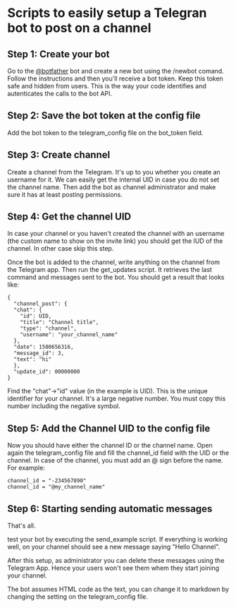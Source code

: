 # Scripts to easily setup a Telegran bot to post on a channel 

## Step 1: Create your bot
Go to the <a href="https://t.me/botfather">@botfather</a> bot and create a new bot using the /newbot comand. Follow the instructions and then you'll receive a bot token.
Keep this token safe and hidden from users. This is the way your code identifies and autenticates the calls to the bot API.

## Step 2: Save the bot token at the config file
Add the bot token to the telegram_config file on the bot_token field.

## Step 3: Create channel
Create a channel from the Telegram. It's up to you whether you create an username for it. We can easily get the internal UID in case you do not set the channel name.
Then add the bot as channel administrator and make sure it has at least posting permissions.

## Step 4: Get the channel UID 
In case your channel or you haven't created the channel with an username (the custom name to show on the invite link) you should get the IUD of the channel. In other case skip this step.

Once the bot is added to the channel, write anything on the channel from the Telegram app. Then run the get_updates script. It retrieves the last command and messages sent to the bot. You should get a result that looks like:

```
{
  "channel_post": {
  "chat": {
    "id": UID,
    "title": "Channel title",
    "type": "channel",
    "username": "your_channel_name"
  },
  "date": 1500656316,
  "message_id": 3,
  "text": "hi"
  },
  "update_id": 00000000
}
```

Find the "chat"->"id" value (in the example is UID). This is the unique identifier for your channel. It's a large negative number. You must copy this number including the negative symbol.

## Step 5: Add the Channel UID to the config file
Now you should have either the channel ID or the channel name.
Open again the telegram_config file and fill the channel_id field with the UID or the channel. In case of the channel, you must add an @ sign before the name. For example:

```
channel_id = "-234567890"
channel_id = "@my_channel_name"
```


## Step 6: Starting sending automatic messages
That's all.

test your bot by executing the send_example script. If everything is working well, on your channel should see a new message saying "Hello Channel".

After this setup, as administrator you can delete these messages using the Telegram App. Hence your users won't see them whem they start joining your channel.

The bot assumes HTML code as the text, you can change it to markdown by changing the setting on the telegram_config file. 
